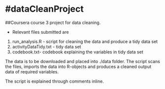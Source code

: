 #dataCleanProject
================

##Coursera course 3 project for data cleaning.
- Relevant files submitted are
1. run_analysis.R - script for cleaning the data and produce a tidy data set
2. activityDataTidy.txt - tidy data set
3. codebook.txt- codebook explaining the variables in tidy data set

The data is to be downloaded and placed into ./data folder. The script scans the files, imports the data into R-objects and produces a cleaned output data of required variables.

The script is explained through comments inline.
